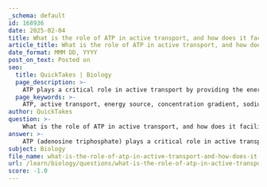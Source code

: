 ```yaml
---
_schema: default
id: 168936
date: 2025-02-04
title: What is the role of ATP in active transport, and how does it facilitate movement against a concentration gradient?
article_title: What is the role of ATP in active transport, and how does it facilitate movement against a concentration gradient?
date_format: MMM DD, YYYY
post_on_text: Posted on
seo:
  title: QuickTakes | Biology
  page_description: >-
    ATP plays a critical role in active transport by providing the energy needed to move substances against their concentration gradient, essential for maintaining cellular homeostasis and regulating physiological processes.
  page_keywords: >-
    ATP, active transport, energy source, concentration gradient, sodium-potassium pump, cell membrane, hydrolysis, cellular homeostasis, transport proteins, electrochemical gradient
author: QuickTakes
question: >-
    What is the role of ATP in active transport, and how does it facilitate movement against a concentration gradient?
answer: >-
    ATP (adenosine triphosphate) plays a critical role in active transport, which is the process by which cells move substances against their concentration gradient—from areas of lower concentration to areas of higher concentration. This movement is essential for maintaining cellular homeostasis and regulating various physiological processes.\n\n### Role of ATP in Active Transport\n\n1. **Energy Source**: Active transport requires energy because it is moving substances against their natural tendency to diffuse down their concentration gradient. ATP serves as the primary energy currency of the cell. When ATP is hydrolyzed (broken down) into ADP (adenosine diphosphate) and inorganic phosphate, it releases energy. This energy is then utilized by transport proteins, specifically pumps, to perform the necessary work to move ions or molecules against their gradient.\n\n2. **Mechanism of Action**: The energy released from ATP hydrolysis is harnessed by transport proteins, which undergo conformational changes that allow them to transport specific ions or molecules across the cell membrane. For example, the sodium-potassium pump (Na⁺-K⁺ pump) is a well-known active transport mechanism that uses one molecule of ATP to move three sodium ions out of the cell and two potassium ions into the cell. This process is vital for maintaining the electrochemical gradient across the cell membrane, which is crucial for various cellular functions, including nerve impulse transmission and muscle contraction.\n\n3. **Maintaining Concentration Gradients**: By using ATP to power active transport, cells can maintain concentration gradients that are essential for their function. For instance, the sodium-potassium pump helps to keep a higher concentration of potassium ions inside the cell and a higher concentration of sodium ions outside the cell. This gradient is necessary for processes such as nutrient uptake and waste removal.\n\n### Summary\n\nIn summary, ATP is indispensable for active transport as it provides the energy required to move substances against their concentration gradients. This process is essential for maintaining cellular homeostasis and enabling cells to regulate their internal environment effectively. The sodium-potassium pump exemplifies how ATP is utilized in active transport to sustain vital concentration gradients necessary for proper cellular function.
subject: Biology
file_name: what-is-the-role-of-atp-in-active-transport-and-how-does-it-facilitate-movement-against-a-concentration-gradient.md
url: /learn/biology/questions/what-is-the-role-of-atp-in-active-transport-and-how-does-it-facilitate-movement-against-a-concentration-gradient
score: -1.0
---
```


&nbsp;